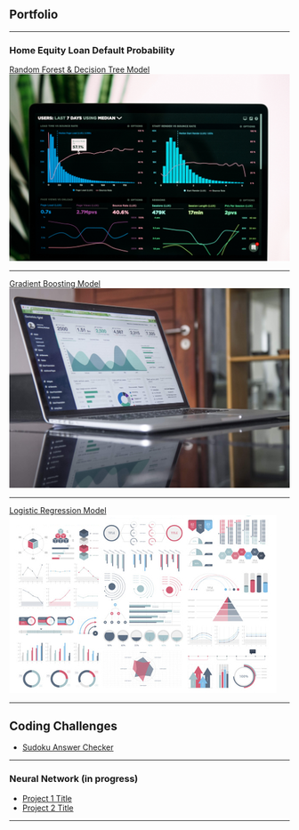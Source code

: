 ## Portfolio

---

### Home Equity Loan Default Probability

[Random Forest & Decision Tree Model](https://anisbhimani.github.io/pdf/Home%20Equity%20Default-RF.html)
<img src="images/Data_1.jpg?raw=true"/>

---
[Gradient Boosting Model](/pdf/sample_presentation.pdf)
<img src="images/Data_2.jpg?raw=true"/>

---
[Logistic Regression Model](http://example.com/)
<img src="images/dummy_thumbnail.jpg?raw=true"/>

---

## Coding Challenges 

- [Sudoku Answer Checker](https://anisbhimani.github.io/Code/sudoku.ipynb) 

---
### Neural Network (in progress)

- [Project 1 Title](http://example.com/)
- [Project 2 Title](http://example.com/)

---


<!-- Remove above link if you don't want to attibute -->
